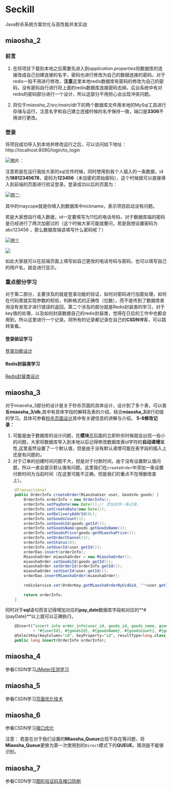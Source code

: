 # Seckill
Java秒杀系统方案优化与高性能并发实战

## miaosha_2
### 前言

1. 在将项目下载到本地之后需要先进入到*application.properties*将数据库的连接改成自己创建连接的名字，密码也进行修改为自己的数据连接的密码，对于redis一般不用进行修改，**注意**这里本地redis数据库有密码的修改为自己的密码，没有密码自行进行将上面的redis数据库连接密码去掉。后台系统中有对redis的密码部分进行一个设计，所以这部分不用担心会出现冲突问题。

2. 将位于*miaosha_2/src/main/db*下的两个数据库文件用本地的MySql工具进行存储与运行，注意名字和自己建立连接时候的名字保持一致，端口是**3306**不用进行更改。



### 登录

将项目成功导入到本地并修改运行之后，可以访问如下地址：http://localhost:8080/login/to_login

![图片：](http://maycope.cn/Seckill-2-1.png)

注意若是在运行我给大家的sql文件时候，同时使用到我个人插入的一条数据，id为**18812345678**，密码为**123456**（未加密的原始密码），这个时候就可以直接填入到前端的页面进行验证登录。登录成功以后的页面为：

![图二:](http://maycope.cn/Seckill-2-2.png)

其中的maycope就是你填入到数据库中nickname，表示项目启动没有问题。

若是大家想自行填入数据，id一定要填写为11位的电话号码，对于数据库端的密码是已经进行了两次加密过的（这个时候大家可能就要问，若是我想设置密码为abc123456 ，那么数据库端该填写什么密码呢？）

![图三](http://maycope.cn/Seckill-2-3.png)

![](http://maycope.cn/Seckill-2-4.png)



如此大家就可以在前端页面上填写如自己更改的电话号码与密码，也可以填写自己的用户名，就会进行显示。

### 重点部分学习

对于第二部分，主要涉及的就是登录功能的验证，如何对密码进行加密处理，如何在代码里就实现参数的校验，判断格式的正确性（位数），而不是传到了数据库查询没有发现才进行错误的返回。第二个涉及的部分就是Redis封装类的学习，对于key值的处理，以及如何封装数据自己的redis封装类，觉得在日后的工作中也都会用到，所以这里进行一个记录。将所有的记录都记录在自己的**CSDN**博客，可以跳转查看。

#### 登录验证学习

[登录功能设计](https://blog.csdn.net/weixin_44015043/article/details/105658287)

#### Redis封装类学习

[Redis封装类设计](https://blog.csdn.net/weixin_44015043/article/details/105892713)


## miaosha_3

对于miaosha_3部分的设计是关于秒杀页面的具体设计，设计到了多个表，可以查看**miaosha_3/db**,其中有具体字段的解释及表的介绍，结合**miaosha_3**进行初级的学习。具体可参看[秒杀页面设计](https://blog.csdn.net/weixin_44015043/article/details/105907535)其中有关键信息的讲解与介绍。
**5-8修改记录：**

1. 可能是由于数据库的设计问题，在**模块三**后面的立即秒杀时候就会出现一些小的问题，大家将数据库导入到本地以后记得修改数据库表id字符的**自动递增**属性,这里虽然设置了一个默认值，但是由于没有默认递增可能在表字段的插入上还是有问题的。
2. 对于订单的创建时间问题不大，但是对于付款时间，由于没有设置默认值问题，所以一直会提示默认值有问题。这里我们在`createOrder`中添加一条设置付款时间为当前时间（在这里可能不正确，但是我们的重点不在增删改查上）。

```java
	@Transactional
	public OrderInfo createOrder(MiaoshaUser user, GoodsVo goods) {
		OrderInfo orderInfo = new OrderInfo();
		orderInfo.setPayDate(new Date());// 添加这样一条记录。
		orderInfo.setCreateDate(new Date());
		orderInfo.setDeliveryAddrId(0L);
		orderInfo.setGoodsCount(1);
		orderInfo.setGoodsId(goods.getId());
		orderInfo.setGoodsName(goods.getGoodsName());
		orderInfo.setGoodsPrice(goods.getMiaoshaPrice());
		orderInfo.setOrderChannel(1);
		orderInfo.setStatus(0);
		orderInfo.setUserId(user.getId());
		orderDao.insert(orderInfo);
		MiaoshaOrder miaoshaOrder = new MiaoshaOrder();
		miaoshaOrder.setGoodsId(goods.getId());
		miaoshaOrder.setOrderId(orderInfo.getId());
		miaoshaOrder.setUserId(user.getId());
		orderDao.insertMiaoshaOrder(miaoshaOrder);
		
		redisService.set(OrderKey.getMiaoshaOrderByUidGid, ""+user.getId()+"_"+goods.getId(), miaoshaOrder);
		 
		return orderInfo;
	}
```

同时对于**sql**语句而言记得增加对应的**pay_date**数据库字段和对应的**#{payDate}**以上就可以正确执行。

```sql
	@Insert("insert into order_info(user_id, goods_id, goods_name, goods_count, goods_price, order_channel, status, create_date,pay_date)values("
			+ "#{userId}, #{goodsId}, #{goodsName}, #{goodsCount}, #{goodsPrice}, #{orderChannel},#{status},#{createDate},#{payDate})")
	@SelectKey(keyColumn="id", keyProperty="id", resultType=long.class, before=false, statement="select last_insert_id()")
	public long insert(OrderInfo orderInfo);
```

## miaosha_4

参看CSDN学习[JMeter压测学习](https://blog.csdn.net/weixin_44015043/article/details/105685163)

##  miaosha_5

参看CSDN学习[页面优化技术](https://blog.csdn.net/weixin_44015043/article/details/105899679)

## miaosha_6

参看CSDN学习[接口优化](https://blog.csdn.net/weixin_44015043/article/details/105923594)

注意： 若是在对于我们设置的**Miaosha_Queue**出现不存在等问题，将**Miaosha_Queue**更换为第一次使用到的`Direct`模式下的**QUEUE**。猜测是不能够识别。

## miaosha_7

参看CSDN学习[图形验证码及接口防刷](https://blog.csdn.net/weixin_44015043/article/details/105961594)
